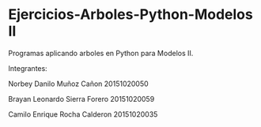 # Ejercicios-Arboles-Python-Modelos II
Programas aplicando arboles en Python para Modelos II.

Integrantes:

Norbey Danilo Muñoz Cañon 20151020050

Brayan Leonardo Sierra Forero 20151020059

Camilo Enrique Rocha Calderon 20151020035

